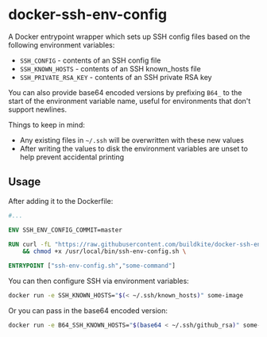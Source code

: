 # docker-ssh-env-config

A Docker entrypoint wrapper which sets up SSH config files based on the following environment variables:

* `SSH_CONFIG` - contents of an SSH config file
* `SSH_KNOWN_HOSTS` - contents of an SSH known_hosts file
* `SSH_PRIVATE_RSA_KEY` - contents of an SSH private RSA key

You can also provide base64 encoded versions by prefixing `B64_` to the start of the environment variable name, useful for environments that don't support newlines.

Things to keep in mind:

* Any existing files in `~/.ssh` will be overwritten with these new values
* After writing the values to disk the environment variables are unset to help prevent accidental printing

## Usage

After adding it to the Dockerfile:

```Dockerfile
#...

ENV SSH_ENV_CONFIG_COMMIT=master

RUN curl -fL "https://raw.githubusercontent.com/buildkite/docker-ssh-env-config/${SSH_ENV_CONFIG_COMMIT}/ssh-env-config.sh" -o /usr/local/bin/ssh-env-config.sh \
    && chmod +x /usr/local/bin/ssh-env-config.sh \

ENTRYPOINT ["ssh-env-config.sh","some-command"]
```

You can then configure SSH via environment variables:

```bash
docker run -e SSH_KNOWN_HOSTS="$(< ~/.ssh/known_hosts)" some-image
```

Or you can pass in the base64 encoded version:

```bash
docker run -e B64_SSH_KNOWN_HOSTS="$(base64 < ~/.ssh/github_rsa)" some-image
```
